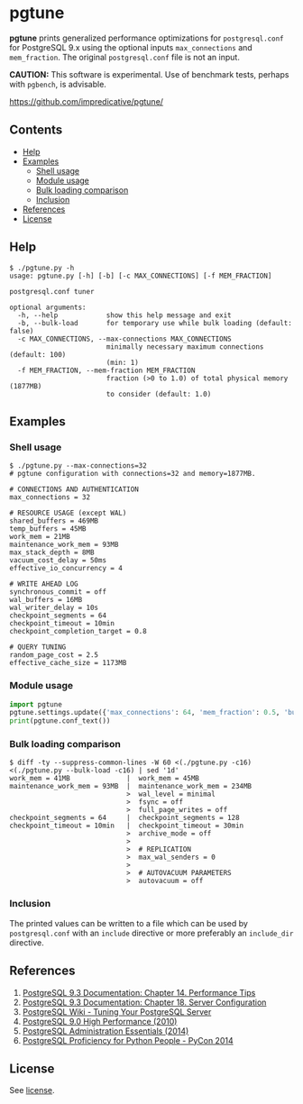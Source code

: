# pgtune

**pgtune** prints generalized performance optimizations for `postgresql.conf` for PostgreSQL 9.x using the optional inputs `max_connections` and `mem_fraction`. The original `postgresql.conf` file is not an input.

**CAUTION:** This software is experimental. Use of benchmark tests, perhaps with `pgbench`, is advisable.

https://github.com/impredicative/pgtune/

## Contents

- [Help](#help)
- [Examples](#examples)
	- [Shell usage](#shell-usage)
	- [Module usage](#module-usage)
	- [Bulk loading comparison](#bulk-loading-comparison)
	- [Inclusion](#inclusion)
- [References](#references)
- [License](#license)

## Help
```
$ ./pgtune.py -h
usage: pgtune.py [-h] [-b] [-c MAX_CONNECTIONS] [-f MEM_FRACTION]

postgresql.conf tuner

optional arguments:
  -h, --help            show this help message and exit
  -b, --bulk-load       for temporary use while bulk loading (default: false)
  -c MAX_CONNECTIONS, --max-connections MAX_CONNECTIONS
                        minimally necessary maximum connections (default: 100)
                        (min: 1)
  -f MEM_FRACTION, --mem-fraction MEM_FRACTION
                        fraction (>0 to 1.0) of total physical memory (1877MB)
                        to consider (default: 1.0)
```

## Examples
### Shell usage
```
$ ./pgtune.py --max-connections=32
# pgtune configuration with connections=32 and memory=1877MB.

# CONNECTIONS AND AUTHENTICATION
max_connections = 32

# RESOURCE USAGE (except WAL)
shared_buffers = 469MB
temp_buffers = 45MB
work_mem = 21MB
maintenance_work_mem = 93MB
max_stack_depth = 8MB
vacuum_cost_delay = 50ms
effective_io_concurrency = 4

# WRITE AHEAD LOG
synchronous_commit = off
wal_buffers = 16MB
wal_writer_delay = 10s
checkpoint_segments = 64
checkpoint_timeout = 10min
checkpoint_completion_target = 0.8

# QUERY TUNING
random_page_cost = 2.5
effective_cache_size = 1173MB
```

### Module usage
```python
import pgtune
pgtune.settings.update({'max_connections': 64, 'mem_fraction': 0.5, 'bulk_load': False})  # as needed
print(pgtune.conf_text())
```

### Bulk loading comparison
```
$ diff -ty --suppress-common-lines -W 60 <(./pgtune.py -c16) <(./pgtune.py --bulk-load -c16) | sed '1d'
work_mem = 41MB              |  work_mem = 45MB
maintenance_work_mem = 93MB  |  maintenance_work_mem = 234MB
                             >  wal_level = minimal
                             >  fsync = off
                             >  full_page_writes = off
checkpoint_segments = 64     |  checkpoint_segments = 128
checkpoint_timeout = 10min   |  checkpoint_timeout = 30min
                             >  archive_mode = off
                             >
                             >  # REPLICATION
                             >  max_wal_senders = 0
                             >
                             >  # AUTOVACUUM PARAMETERS
                             >  autovacuum = off
```

### Inclusion
The printed values can be written to a file which can be used by `postgresql.conf` with an `include` directive or more preferably an `include_dir` directive.

## References
1. [PostgreSQL 9.3 Documentation: Chapter 14. Performance Tips](http://www.postgresql.org/docs/9.3/static/performance-tips.html)
2. [PostgreSQL 9.3 Documentation: Chapter 18. Server Configuration](http://www.postgresql.org/docs/9.3/static/runtime-config.html)
3. [PostgreSQL Wiki - Tuning Your PostgreSQL Server](http://wiki.postgresql.org/wiki/Tuning_Your_PostgreSQL_Server)
4. [PostgreSQL 9.0 High Performance (2010)](http://www.amazon.com/PostgreSQL-High-Performance-Gregory-Smith/dp/184951030X)
5. [PostgreSQL Administration Essentials (2014)](http://www.amazon.com/PostgreSQL-Administration-Essentials-Hans-Jurgen-Schonig/dp/1783988983/)
6. [PostgreSQL Proficiency for Python People - PyCon 2014](https://www.youtube.com/watch?v=0uCxLCmzaG4)


## License

See [license](LICENSE).
